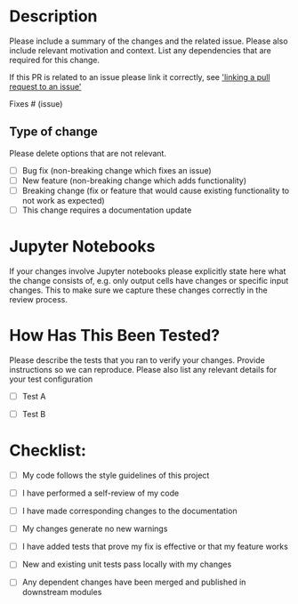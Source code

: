 <!--
SPDX-FileCopyrightText: 2024 Shell Global Solutions International B.V. All Rights Reserved.

SPDX-License-Identifier: Apache-2.0
-->

# Description

Please include a summary of the changes and the related issue. Please also include relevant motivation and context. 
List any dependencies that are required for this change.

If this PR is related to an issue please link it correctly, see ['linking a pull request to an issue'](https://docs.github.com/en/issues/tracking-your-work-with-issues/using-issues/linking-a-pull-request-to-an-issue)

Fixes # (issue)

## Type of change

Please delete options that are not relevant.

- [ ] Bug fix (non-breaking change which fixes an issue)
- [ ] New feature (non-breaking change which adds functionality)
- [ ] Breaking change (fix or feature that would cause existing functionality to not work as expected)
- [ ] This change requires a documentation update

# Jupyter Notebooks

If your changes involve Jupyter notebooks please explicitly state here what the change consists of, e.g. only output 
cells have changes or specific input changes. This to make sure we capture these changes correctly in the review process.

# How Has This Been Tested?

Please describe the tests that you ran to verify your changes. Provide instructions so we can reproduce. 
Please also list any relevant details for your test configuration

- [ ] Test A
- [ ] Test B


# Checklist:

- [ ] My code follows the style guidelines of this project
- [ ] I have performed a self-review of my code
- [ ] I have made corresponding changes to the documentation
- [ ] My changes generate no new warnings
- [ ] I have added tests that prove my fix is effective or that my feature works
- [ ] New and existing unit tests pass locally with my changes
- [ ] Any dependent changes have been merged and published in downstream modules

